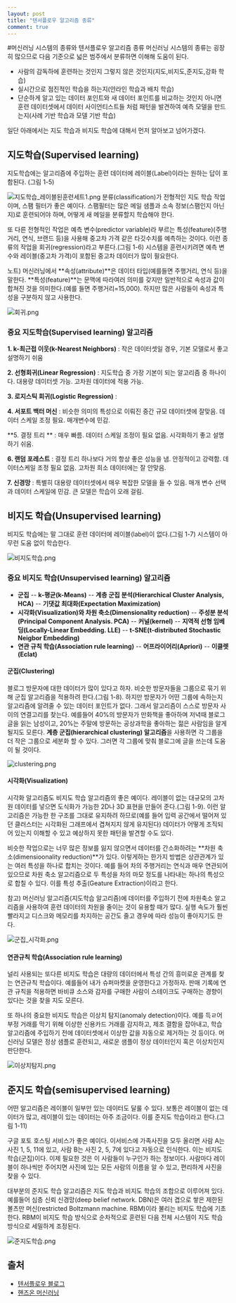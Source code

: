 ```yaml
---
layout: post
title: "텐서플로우 알고리즘 종류"
comment: true
---
```


#머신러닝 시스템의 종류와 텐서플로우 알고리즘 종류
머신러닝 시스템의 종류는 굉장히 많으므로 다음 기준으로 넓은 범주에서 분류하면 이해해 도움이 된다.
* 사람의 감독하에 훈련하는 것인지 그렇지 않은 것인지(지도,비지도,준지도,강화 학습)
* 실시간으로 점진적인 학습을 하는지(안라인 학습과 배치 학습)
* 단순하게 알고 있는 데이터 포인트와 새 데이터 포인트를 비교하는 것인지 아니면 훈련 데이터셋에서 데이터 사이언티스트들 처럼 패턴을 발견하여 예측 모델을 만드는지(사례 기반 학습과 모델 기반 학습)

일단 아래에서는 지도 학습과 비지도 학습에 대해서 먼저 알아보고 넘어가겠다.

## 지도학습(Supervised learning)
지도학습에는 알고리즘에 주입하는 훈련 데이터에 레이블(Label)이라는 원하는 답이 포함된다. (그림 1-5)

![지도학습_레이블된훈련세트1.png](지도학습_레이블된훈련세트1.png)
분류(classification)가 전형적인 지도 학습 작업이며, 스팸 필터가 좋은 예이다. 스팸필터는 많은 메일 샘플과 소속 정보(스팸인지 아닌지)로 훈련되어야 하며, 어떻게 새 메일을 분류할지 학습해야 한다.

또 다른 전형적인 작업은 예측 변수(predictor variable)라 부르는 특성(feature)(주행거리, 연식, 브랜드 등)을 사용해 중고차 가격 같은 타깃수치를 예측하는 것이다. 이런 종류의 작업을 회귀(regression)라고 부른다.(그림 1-6)
시스템을 훈련시키려면 예측 변수와 레이블(중고차 가격)이 포함된 중고차 데이터가 많이 필요한다.

노트) 머신러닝에서 **속성(attribute)**은 데이터 타입(예를들면 주행거리, 연식 등)을 말한다. **특성(feature)**는 문맥에 따라여러 의미를 갖지만 일반적으로 속성과 값이 합쳐진 것을 의미한다.(예를 들면 주행거리=15,000).
하지만 많은 사람들이 속성과 특성을 구분하지 않고 사용한다.

![회귀.png](회귀.png)


### 중요 지도학습(Supervised learning) 알고리즘
**1. k-최근접 이웃(k-Nearest Neighbors)** : 작은 데이터셋일 경우, 기본 모델로서 좋고 설명하기 쉬움

**2. 선형회귀(Linear Regression)** : 지도학습 중 가장 기본이 되는 알고리즘 중 하나이다. 대용량 데이터셋 가능. 고차원 데이터에 적용 가능.

**3. 로지스틱 회귀(Logistic Regression)** : 

**4. 서포트 백터 머신** : 비슷한 의미의 특성으로 이뤄진 중간 규모 데이터셋에 잘맞음. 데이터 스케일 조정 필요. 매개변수에 민감.

**5. 결정 트리 ** : 매우 빠름. 데이터 스케일 조정이 필요 없음. 시각화하기 좋고 설명하기 쉬움.

**6. 랜덤 포레스트** : 결정 트리 하나보다 거의 항상 좋은 성능을 냄. 안정적이고 강력함. 데이터스케일 조정 필요 없음. 고차원 희소 데이터에는 잘 안맞음.

**7. 신경망** : 특별히 대용량 데이터셋에서 매우 복잡한 모델을 들 수 있음. 매개 변수 선택과 데이터 스케일에 민감. 큰 모델은 학습이 오래 걸림.

## 비지도 학습(Unsupervised learning)
비지도 학습에는 말 그대로 훈련 데이터에 레이블(label)이 없다.(그림 1-7)
시스템이 아무런 도움 없이 학습한다.

![비지도학습.png](비지도학습.png)

### 중요 비지도 학습(Unsupervised learning) 알고리즘
-  **군집**
-- **k-평균(k-Means)**
-- **계층 군집 분석(Hierarchical Cluster Analysis, HCA)**
-- **기댓값 최대화(Expectation Maximization)**
- **시각화(Visualization)와 차원 축소(Dimensionality reduction)**
-- **주성분 분석(Principal Component Analysis. PCA)**
-- **커널(kernel)**
-- **지역적 선형 임베딩(Locally-Linear Embedding. LLE)**
-- **t-SNE(t-distributed Stochastic Neigbor Embedding)**
- **연관 규칙 학습(Association rule learning)**
-- **어프라이어리(Apriori)**
-- **이클렛(Eclat)**

#### 군집(Clustering)
블로그 방문자에 대한 데이터가 많이 있다고 하자. 비슷한 방문자들을 그룹으로 묶기 위해 군집 알고리즘을 적용하려 한다.(그림 1-8).
하지만 방문자가 어떤 그룹에 속하는지 알고리즘에 알려줄 수 있는 데이터 포인트가 없다. 그래서 알고리즘이 스스로 방문자 사이의 연결고리를 찾는다. 예를들어 40%의 방문자가 만화책을 좋아하며 저녁때 블로그 글을 읽는 남성이고, 20%는 주말에 방문하는 공상과학을 좋아하는 젊은 사람임을 알게 될지도 모른다. **계층 군집(hierarchical clustering) 알고리즘**을 사용하면 각 그룹을 더 작은 그룹으로 세분화 할 수 있다.
그러면 각 그룹에 맞춰 블로그에 글을 쓰는데 도움이 될 것이다.

![clustering.png](clustering.png)

#### 시각화(Visualization)
시각화 알고리즘도 비지도 학습 알고리즘의 좋은 예이다. 레이블이 없는 대규모의 고차원 데이터를 넣으면 도식화가 가능한 2D나 3D 표현을 만들어 준다.(그림 1-9).
이런 알고리즘은 가능한 한 구조를 그대로 유지하려 하므로(예를 들어 입력 공간에서 떨어져 있던 클러스터는 시각화된 그래프에서 겹쳐지지 않게 유지된다) 데이터가 어떻게 조직되어 있는지 이해할 수 있고 예상하지 못한 패턴을 발견할 수도 있다.

비슷한 작업으로는 너무 많은 정보를 잃지 않으면서 데이터를 간소화하려는 **차원 축소(dimensioonality reduction)**가 있다.
이렇게하는 한가지 방법은 상관관계가 있는 여러 특성을 하나로 합치는 것이다. 예를 들어 차의 주행거리는 연식과 매우 연관되어 있으므로 차원 축소 알고리즘으로 두 특성을 차의 마모 정도를 나타내는 하나의 특성으로 합칠 수 있다. 이를 특성 추출(Geature Extraction)이라고 한다.

참고) 머신러닝 알고리즘(지도학습 알고리즘)에 데이터를 주입하기 전에 차원축소 알고리즘을 사용하여 훈련 데이터의 차원을 줄이는 것이 유용할 때가 많다. 실행 속도가 훨씬 빨라지고 디스크와 메모리를 차지하는 공간도 줄고 경우에 따라 성능이 좋아지기도 한다.


![군집_시각화.png](군집_시각화.png)

#### 연관규칙 학습(Association rule learning)
널리 사용되는 또다른 비지도 학습은 대량의 데이터에서 특성 간의 흥미로운 관계를 찾는 연관규칙 학습이다. 예를들어 내가 슈퍼마켓을 운영한다고 가정하자. 판매 기록에 연관 규칙을 적용하면 바비큐 소스와 감자를 구매한 사람이 스테이크도 구매하는 경향이 있다는 것을 찾을 지도 모른다.

또 하나의 중요한 비지도 학습은 이상치 탐지(anomaly detection)이다. 예를 득ㄹ어 부정 거래를 막기 위해 이상한 신용카드 거래를 감지하고, 제조 결함을 잡아내고, 학습 알고리즘에 주입하기 전에 데이터셋에서 이상한 값을 자동으로 제거하는 것 등이다. 머신러닝 모델은 정상 샘플로 훈련되고, 새로운 샘플이 정상 데이터인지 혹은 이상치인지 판단한다.


![이상치탐지.png](이상치탐지.png)


## 준지도 학습(semisupervised learning)
어떤 알고리즘은 레이블이 일부만 있는 데이터도 달룰 수 있다. 보통은 레이블이 없는 데이터가 많고, 레이블이 있는 데이터는 아주 조금이다.
이를 준지도 학습이라고 한다.(그림 1-11)

구글 포토 호스팅 서비스가 좋은 예이다. 이서비스에 가족사진을 모두 올리면 사람 A는 사진 1, 5, 11에 있고, 사람 B는 사진  2, 5, 7에 있다고 자동으로 인식한다. 이는 비지도 학습(군집)이다.
이제 필요한 것은 이 사람들이 누구인가 하는 정보이다. 사람마다 레이블이 하나씩만 주어지면 사진에 있는 모든 사람의 이름을 알 수 있고, 편리하게 사진을 찾을 수 있다.

대부분의 준지도 학습 알고리즘은 지도 학습과 비지도 학습의 조합으로 이루어져 있다.
예를들어 심층 신뢰 신경망(deep belief network. DBN)은 여러 겹으로 쌓은 제한된 볼츠만 머신(restricted Boltzmann machine. RBM)이라 불리는 비지도 학습에 기초한다. RBM이 비지도 학습 방식으로 순차적으로 훈련된 다음 전체 시스템이 지도 학습 방식으로 세밀하게 조정된다.


![준지도학습.png](준지도학습.png)



## 출처

- [텐서플로우 블로그](https://tensorflow.blog/%ED%8C%8C%EC%9D%B4%EC%8D%AC-%EB%A8%B8%EC%8B%A0%EB%9F%AC%EB%8B%9D/2-5-%EC%9A%94%EC%95%BD-%EB%B0%8F-%EC%A0%95%EB%A6%AC/)
- [핸즈온 머신러닝](https://tensorflow.blog/%ED%95%B8%EC%A6%88%EC%98%A8-%EB%A8%B8%EC%8B%A0%EB%9F%AC%EB%8B%9D-1%EC%9E%A5-2%EC%9E%A5/1-3-%EB%A8%B8%EC%8B%A0%EB%9F%AC%EB%8B%9D-%EC%8B%9C%EC%8A%A4%ED%85%9C%EC%9D%98-%EC%A2%85%EB%A5%98/)


